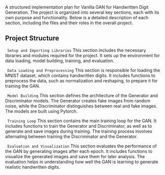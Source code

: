 A structured implementation plan for Vanilla GAN for Handwritten Digit Generation.
The project is organized into several key sections, each with its own purpose and functionality. Below is a detailed description of each section, including the files and their roles in the overall project.
## Project Structure

``` Setup and Importing Libraries```
This section includes the necessary libraries and modules required for the project. It sets up the environment for data loading, model building, training, and evaluation.

``` Data Loading and Preprocessing```
This section is responsible for loading the MNIST dataset, which contains handwritten digits. It includes functions to preprocess the data, such as normalization and reshaping, to prepare it for training the GAN.

``` Model Building```
This section defines the architecture of the Generator and Discriminator models. The Generator creates fake images from random noise, while the Discriminator distinguishes between real and fake images. The models are built using Pytorch.

``` Training Loop```
This section contains the main training loop for the GAN. It includes functions to train the Generator and Discriminator, as well as to generate and save images during training. The training process involves alternating between training the Discriminator and the Generator.

``` Evaluation and Visualization```
This section evaluates the performance of the GAN by generating images after each epoch. It includes functions to visualize the generated images and save them for later analysis. The evaluation helps in understanding how well the GAN is learning to generate realistic handwritten digits.
